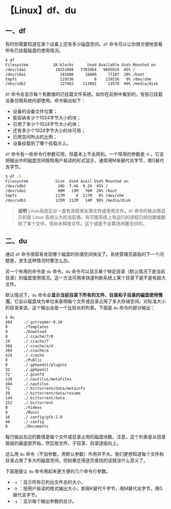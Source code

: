 # 【Linux】df、du

## 一、df

有时你需要知道在某个设备上还有多少磁盘空间。`df` 命令可以让你很方便地查看所有已挂载磁盘的使用情况。

```sh
$ df
Filesystem           1K-blocks      Used Available Use% Mounted on
/dev/sda2             18251068   7703964   9605024  45% /
/dev/sda1               101086     18680     77187  20% /boot
tmpfs                   119536         0    119536   0% /dev/shm
/dev/sdb1               127462    113892     13570  90% /media/disk
```

`df` 命令会显示每个有数据的已挂载文件系统。如你在前例中看到的，有些已挂载设备仅限系统内部使用。命令输出如下：

- 设备的设备文件位置；
- 能容纳多少个1024字节大小的块；
- 已用了多少个1024字节大小的块；
- 还有多少个1024字节大小的块可用；
- 已用空间所占的比例；
- 设备挂载到了哪个挂载点上。

`df` 命令有一些命令行参数可用，但基本上不会用到。一个常用的参数是`-h` 。它会把输出中的磁盘空间按照用户易读的形式显示，通常用M来替代兆字节，用G替代吉字节。

```sh
$ df -h
Filesystem            Size  Used Avail Use% Mounted on
/dev/sdb2              18G  7.4G  9.2G  45% /
/dev/sda1              99M   19M   76M  20% /boot
tmpfs                 117M     0  117M   0% /dev/shm
/dev/sdb1             125M  112M   14M  90% /media/disk
```

> **说明** Linux系统后台一直有进程来处理文件或使用文件。`df` 命令的输出值显示的是 Linux 系统认为的当前值。有可能系统上有运行的进程已经创建或删除了某个文件，但尚未释放文件。这个值是不会算进闲置空间的。



## 二、du

通过 `df` 命令很容易发现哪个磁盘的存储空间快没了。系统管理员面临的下一个问题是，发生这种情况时要怎么办。

另一个有用的命令是 `du` 命令。`du` 命令可以显示某个特定目录（默认情况下是当前目录）的磁盘使用情况。这一方法可用来快速判断系统上某个目录下是不是有超大文件。

默认情况下，`du` 命令会**显示当前目录下所有的文件、目录和子目录的磁盘使用情况**，它会以磁盘块为单位来表明每个文件或目录占用了多大存储空间。对标准大小的目录来说，这个输出会是一个比较长的列表。下面是 `du` 命令的部分输出：

```sh
$ du
484     ./.gstreamer-0.10
8       ./Templates
8       ./Download
8       ./.ccache/7/0
24      ./.ccache/7
368     ./.ccache/a/d
384     ./.ccache/a
424     ./.ccache
8       ./Public
8       ./.gphpedit/plugins
32      ./.gphpedit
72      ./.gconfd
128     ./.nautilus/metafiles
384     ./.nautilus
72      ./.bittorrent/data/metainfo
20      ./.bittorrent/data/resume
144     ./.bittorrent/data
152     ./.bittorrent
8       ./Videos
8       ./Music
16      ./.config/gtk-2.0
40      ./.config
8       ./Documents
```

每行输出左边的数值是每个文件或目录占用的磁盘块数。注意，这个列表是从目录层级的最底部开始，然后按文件、子目录、目录逐级向上。

这么用 `du` 命令（不加参数，用默认参数）作用并不大。我们更想知道每个文件和目录占用了多大的磁盘空间，但如果还得逐页查找的话就没什么意义了。

下面是能让 `du` 命令用起来更方便的几个命令行参数。

- `-c` ：显示所有已列出文件总的大小。
- `-h` ：按用户易读的格式输出大小，即用K替代千字节，用M替代兆字节，用G替代吉字节。
- `-s` ：显示每个输出参数的总计。

